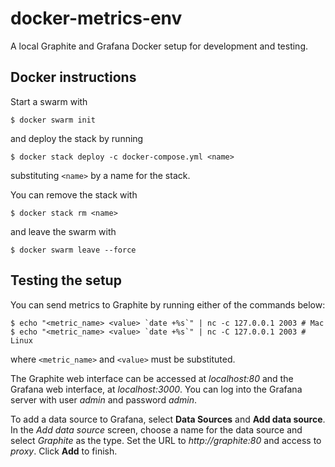# docker-metrics-env

A local Graphite and Grafana Docker setup for development and testing.


## Docker instructions

Start a swarm with

    $ docker swarm init

and deploy the stack by running

    $ docker stack deploy -c docker-compose.yml <name>

substituting `<name>` by a name for the stack.

You can remove the stack with

    $ docker stack rm <name>

and leave the swarm with

    $ docker swarm leave --force


## Testing the setup

You can send metrics to Graphite by running either of the commands below:

    $ echo "<metric_name> <value> `date +%s`" | nc -c 127.0.0.1 2003 # Mac
    $ echo "<metric_name> <value> `date +%s`" | nc -C 127.0.0.1 2003 # Linux

where `<metric_name>` and `<value>` must be substituted.

The Graphite web interface can be accessed at *localhost:80* and the Grafana
web interface, at *localhost:3000*. You can log into the Grafana server with
user *admin* and password *admin*.

To add a data source to Grafana, select **Data Sources** and **Add data
source**. In the *Add data source* screen, choose a name for the data source
and select *Graphite* as the type. Set the URL to *http://graphite:80* and
access to *proxy*. Click **Add** to finish.
